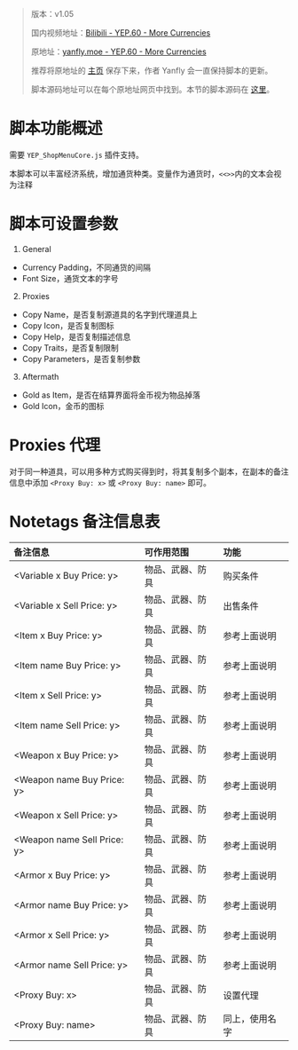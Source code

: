 > 版本：v1.05
>
> 国内视频地址：[Bilibili - YEP.60 - More Currencies](https://www.bilibili.com/video/av3174787/#page=65)
>
> 原地址：[yanfly.moe - YEP.60 - More Currencies](http://yanfly.moe/2016/01/22/yep-060-more-currencies/)
> 
> 推荐将原地址的 [主页](http://yanfly.moe/yep/) 保存下来，作者 Yanfly 会一直保持脚本的更新。
> 
> 脚本源码地址可以在每个原地址网页中找到。本节的脚本源码在 [这里](https://www.dropbox.com/s/8ojx3s9450b124u/YEP_X_MoreCurrencies.js?dl=0)。

# 脚本功能概述

需要 `YEP_ShopMenuCore.js` 插件支持。

本脚本可以丰富经济系统，增加通货种类。变量作为通货时，`<<>>`内的文本会视为注释

# 脚本可设置参数

1. General

- Currency Padding，不同通货的间隔
- Font Size，通货文本的字号

2. Proxies

- Copy Name，是否复制源道具的名字到代理道具上
- Copy Icon，是否复制图标
- Copy Help，是否复制描述信息
- Copy Traits，是否复制限制
- Copy Parameters，是否复制参数

3. Aftermath

- Gold as Item，是否在结算界面将金币视为物品掉落
- Gold Icon，金币的图标

# Proxies 代理

对于同一种道具，可以用多种方式购买得到时，将其复制多个副本，在副本的备注信息中添加 `<Proxy Buy: x>` 或 `<Proxy Buy: name>` 即可。

# Notetags 备注信息表

备注信息|可作用范围|功能
:-|:-|:-
&lt;Variable x Buy Price: y>|物品、武器、防具|购买条件
&lt;Variable x Sell Price: y>|物品、武器、防具|出售条件
&lt;Item x Buy Price: y>|物品、武器、防具|参考上面说明
&lt;Item name Buy Price: y>|物品、武器、防具|参考上面说明
&lt;Item x Sell Price: y>|物品、武器、防具|参考上面说明
&lt;Item name Sell Price: y>|物品、武器、防具|参考上面说明
&lt;Weapon x Buy Price: y>|物品、武器、防具|参考上面说明
&lt;Weapon name Buy Price: y>|物品、武器、防具|参考上面说明
&lt;Weapon x Sell Price: y>|物品、武器、防具|参考上面说明
&lt;Weapon name Sell Price: y>|物品、武器、防具|参考上面说明
&lt;Armor x Buy Price: y>|物品、武器、防具|参考上面说明
&lt;Armor name Buy Price: y>|物品、武器、防具|参考上面说明
&lt;Armor x Sell Price: y>|物品、武器、防具|参考上面说明
&lt;Armor name Sell Price: y>|物品、武器、防具|参考上面说明
&lt;Proxy Buy: x>|物品、武器、防具|设置代理
&lt;Proxy Buy: name>|物品、武器、防具|同上，使用名字
